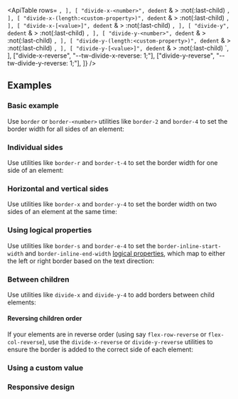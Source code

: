 <ApiTable
  rows=
    `,
    ],
    [
      "divide-x-<number>",
      dedent`
        & > :not(:last-child) 
    `,
    ],
    [
      "divide-x-(length:<custom-property>)",
      dedent`
        & > :not(:last-child) 
    `,
    ],
    [
      "divide-x-[<value>]",
      dedent`
        & > :not(:last-child) 
    `,
    ],
    [
      "divide-y",
      dedent`
        & > :not(:last-child) 
    `,
    ],
    [
      "divide-y-<number>",
      dedent`
        & > :not(:last-child) 
    `,
    ],
    [
      "divide-y-(length:<custom-property>)",
      dedent`
        & > :not(:last-child) 
    `,
    ],
    [
      "divide-y-[<value>]",
      dedent`
        & > :not(:last-child) 
    `,
    ],
    ["divide-x-reverse", "--tw-divide-x-reverse: 1;"],
    ["divide-y-reverse", "--tw-divide-y-reverse: 1;"],
  ]}
/>

## Examples

### Basic example

Use `border` or `border-<number>` utilities like `border-2` and `border-4` to set the border width for all sides of an element:

### Individual sides

Use utilities like `border-r` and `border-t-4` to set the border width for one side of an element:

### Horizontal and vertical sides

Use utilities like `border-x` and `border-y-4` to set the border width on two sides of an element at the same time:

### Using logical properties

Use utilities like `border-s` and `border-e-4` to set the `border-inline-start-width` and `border-inline-end-width` [logical properties](https://developer.mozilla.org/en-US/docs/Web/CSS/CSS_Logical_Properties/Basic_concepts), which map to either the left or right border based on the text direction:

### Between children

Use utilities like `divide-x` and `divide-y-4` to add borders between child elements:

#### Reversing children order

If your elements are in reverse order (using say `flex-row-reverse` or `flex-col-reverse`), use the `divide-x-reverse` or `divide-y-reverse` utilities to ensure the border is added to the correct side of each element:

### Using a custom value

### Responsive design